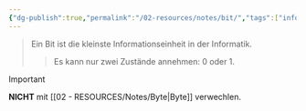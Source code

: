 ```yaml
---
{"dg-publish":true,"permalink":"/02-resources/notes/bit/","tags":["informatik","netzwerk","mathe/binärzahlen"],"noteIcon":"","updated":"2025-02-19T16:00:50.000+01:00"}
---
```


> Ein Bit ist die kleinste Informationseinheit in der Informatik. 
>> Es kann nur zwei Zustände annehmen: 0 oder 1.

>[!important] 
>**NICHT** mit [[02 - RESOURCES/Notes/Byte\|Byte]] verwechlen.

